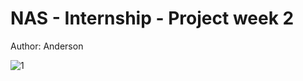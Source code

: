# NAS - Internship - Project week 2
 Author: Anderson

![1](https://user-images.githubusercontent.com/66073622/125042804-779e3180-e0c4-11eb-8d3b-98f6350e3706.gif)
